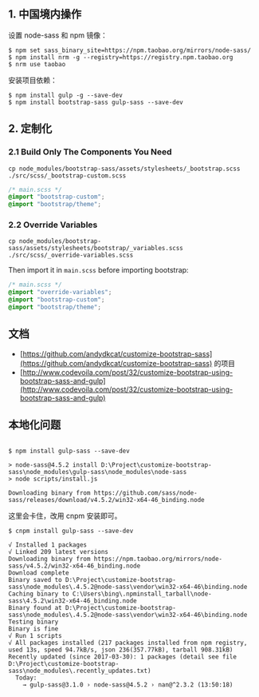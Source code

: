 


## 1. 中国境内操作

设置 node-sass 和 npm 镜像：

```shell
$ npm set sass_binary_site=https://npm.taobao.org/mirrors/node-sass/
$ npm install nrm -g --registry=https://registry.npm.taobao.org
$ nrm use taobao
```

安装项目依赖：

```shell
$ npm install gulp -g --save-dev
$ npm install bootstrap-sass gulp-sass --save-dev
```

## 2. 定制化

### 2.1 Build Only The Components You Need

```shell
cp node_modules/bootstrap-sass/assets/stylesheets/_bootstrap.scss ./src/scss/_bootstrap-custom.scss
```

```css
/* main.scss */
@import "bootstrap-custom";
@import "bootstrap/theme";
```

### 2.2 Override Variables

```shell
cp node_modules/bootstrap-sass/assets/stylesheets/bootstrap/_variables.scss ./src/scss/_override-variables.scss
```

Then import it in `main.scss` before importing bootstrap:

```css
/* main.scss */
@import "override-variables";
@import "bootstrap-custom";
@import "bootstrap/theme";
```

## 文档

- [https://github.com/andydkcat/customize-bootstrap-sass](https://github.com/andydkcat/customize-bootstrap-sass)  的项目
- [http://www.codevoila.com/post/32/customize-bootstrap-using-bootstrap-sass-and-gulp](http://www.codevoila.com/post/32/customize-bootstrap-using-bootstrap-sass-and-gulp)

## 本地化问题

```shell

$ npm install gulp-sass --save-dev

> node-sass@4.5.2 install D:\Project\customize-bootstrap-sass\node_modules\gulp-sass\node_modules\node-sass
> node scripts/install.js

Downloading binary from https://github.com/sass/node-sass/releases/download/v4.5.2/win32-x64-46_binding.node

```

这里会卡住，改用 cnpm 安装即可。

```shell
$ cnpm install gulp-sass --save-dev

√ Installed 1 packages
√ Linked 209 latest versions
Downloading binary from https://npm.taobao.org/mirrors/node-sass/v4.5.2/win32-x64-46_binding.node
Download complete
Binary saved to D:\Project\customize-bootstrap-sass\node_modules\.4.5.2@node-sass\vendor\win32-x64-46\binding.node
Caching binary to C:\Users\bing\.npminstall_tarball\node-sass\4.5.2\win32-x64-46_binding.node
Binary found at D:\Project\customize-bootstrap-sass\node_modules\.4.5.2@node-sass\vendor\win32-x64-46\binding.node
Testing binary
Binary is fine
√ Run 1 scripts
√ All packages installed (217 packages installed from npm registry, used 13s, speed 94.7kB/s, json 236(357.77kB), tarball 908.31kB)
Recently updated (since 2017-03-30): 1 packages (detail see file D:\Project\customize-bootstrap-sass\node_modules\.recently_updates.txt)
  Today:
    → gulp-sass@3.1.0 › node-sass@4.5.2 › nan@^2.3.2 (13:50:18)
```